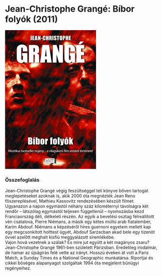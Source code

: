 # <a name="id_621">Jean-Christophe Grangé: Bíbor folyók (2011)</a>
<img src="https://github.com/BercziSandor/calibre_lib/raw/main/Jean-Christophe%20Grange/Bibor%20folyok%20%28621%29/cover.jpg" alt="cover" width="300"/>

### Összefoglalás
<div>
<p>Jean-Christophe ​Grangé végig feszültséggel teli könyve bőven tartogat meglepetéseket azoknak is, akik 2000 óta megnézték Jean Reno főszereplésével, Mathieu Kassovitz rendezésében készült filmet.<br>Ugyanazon a napon egymástól néhány száz kilométernyi távolságra két rendőr – látszólag egymástól teljesen függetlenül – nyomozásba kezd Franciaország déli, délkeleti részén. Az egyik a bevetési osztag félreállított vén csatalova, Pierre Niémans, a másik egy kétes múltú arab fiatalember, Karim Abdouf. Niémans a képzéséről híres guernoni egyetem mellett kap egy megcsonkított holttest ügyét, Abdouf Sarzacban akad bele egy tizenöt övvel azelőtt meghalt kisfiú meggyalázott síremlékébe.<br>Vajon hová vezetnek a szálak? És mire jut együtt a két magányos zsaru?<br>Jean-Christophe Grangé 1961-ben született Párizsban. Eredetileg irodalmár, de hamar az újságírás felé vette az irányt. Hosszú éveken át volt a Paris Match, a Sunday Times és a National Geographic munkatársa. Riportjai és cikkei bőséges alapanyagot szolgáltak 1994 óta megjelent bűnügyi regényeihez.</p></div>

